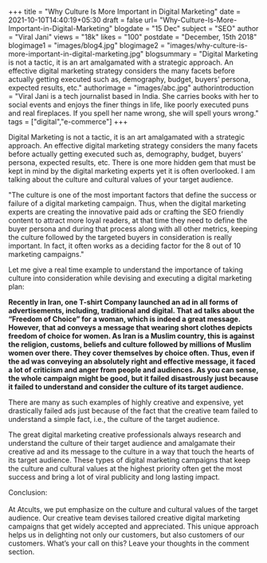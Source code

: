 +++
title = "Why Culture Is More Important in Digital Marketing"
date = 2021-10-10T14:40:19+05:30
draft = false
url= "Why-Culture-Is-More-Important-in-Digital-Marketing"
blogdate = "15 Dec"
subject = "SEO"
author = "Viral Jani"
views = "18k"
likes = "100"
postdate = "December, 15th 2018"
blogimage1 = "images/blog4.jpg"
blogimage2 = "images/why-culture-is-more-important-in-digital-marketing.jpg"
blogsummary = "Digital Marketing is not a tactic, it is an art amalgamated with a strategic approach. An effective digital marketing strategy considers the many facets before actually getting executed such as, demography, budget, buyers’ persona, expected results, etc."
authorimage = "images/abc.jpg"
authorintroduction = "Viral Jani is a tech journalist based in India. She carries books with her to social events and enjoys the finer things in life, like poorly executed puns and real fireplaces. If you spell her name wrong, she will spell yours wrong."
tags = ["digital","e-commerce"]
+++

<p class="inner-blog-content mb-4 text-justify">Digital Marketing is not a tactic, it is an art amalgamated with a strategic approach. An effective digital marketing strategy considers the many facets before actually getting executed such as, demography, budget, buyers’ persona, expected results, etc. There is one more hidden gem that must be kept in mind by the digital marketing experts yet it is often overlooked. I am talking about the culture and cultural values of your target audience.</p>

<p class="text-justify darkbg-italic pl-5 pr-5 pt-4 pb-4 mb-4">"The culture is one of the most important factors that define the success or failure of a digital marketing campaign. Thus, when the digital marketing experts are creating the innovative paid ads or crafting the SEO friendly content to attract more loyal readers, at that time they need to define the buyer persona and during that process along with all other metrics, keeping the culture followed by the targeted buyers in consideration is really important. In fact, it often works as a deciding factor for the 8 out of 10 marketing campaigns."</P>

Let me give a real time example to understand the importance of taking culture into consideration while devising and executing a digital marketing plan:

**Recently in Iran, one T-shirt Company launched an ad in all forms of advertisements, including, traditional and digital. That ad talks about the “Freedom of Choice” for a woman, which is indeed a great message. However, that ad conveys a message that wearing short clothes depicts freedom of choice for women. As Iran is a Muslim country, this is against the religion, customs, beliefs and culture followed by millions of Muslim women over there. They cover themselves by choice often. Thus, even if the ad was conveying an absolutely right and effective message, it faced a lot of criticism and anger from people and audiences. As you can sense, the whole campaign might be good, but it failed disastrously just because it failed to understand and consider the culture of its target audience.**

There are many as such examples of highly creative and expensive, yet drastically failed ads just because of the fact that the creative team failed to understand a simple fact, i.e., the culture of the target audience.

<p class="inner-blog-content mb-4 text-justify">The great digital marketing creative professionals always research and understand the culture of their target audience and amalgamate their creative ad and its message to the culture in a way that touch the hearts of its target audience. These types of digital marketing campaigns that keep the culture and cultural values at the highest priority often get the most success and bring a lot of viral publicity and long lasting impact.</p>

<p class="text-justify conclusion pl-5 pr-5 pt-4 pb-4">
Conclusion:<br><br>
At Atcults, we put emphasize on the culture and cultural values of the target audience. Our creative team devises tailored creative digital marketing campaigns that get widely accepted and appreciated. This unique approach helps us in delighting not only our customers, but also customers of our customers. What’s your call on this? Leave your thoughts in the comment section.</p>
